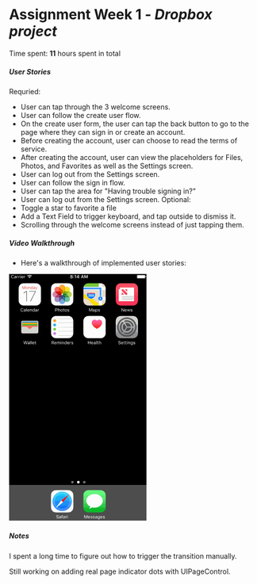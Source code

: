 # Assignment Week 1 - *Dropbox project*

Time spent: **11** hours spent in total

##### User Stories
Requried:
- User can tap through the 3 welcome screens.
- User can follow the create user flow.
- On the create user form, the user can tap the back button to go to the page where they can sign in or create an account.
- Before creating the account, user can choose to read the terms of service.
- After creating the account, user can view the placeholders for Files, Photos, and Favorites as well as the Settings screen.
- User can log out from the Settings screen.
- User can follow the sign in flow.
- User can tap the area for "Having trouble signing in?"
- User can log out from the Settings screen.
Optional:
- Toggle a star to favorite a file
- Add a Text Field to trigger keyboard, and tap outside to dismiss it.
- Scrolling through the welcome screens instead of just tapping them.

##### Video Walkthrough 
- Here's a walkthrough of implemented user stories:

<a href="dropbox-demo.gif" target="_blank"><img src='dropbox-demo.gif' title='Video Walkthrough' width='' alt='Video Walkthrough' /></a>

##### Notes

I spent a long time to figure out how to trigger the transition manually.

Still working on adding real page indicator dots with UIPageControl.

